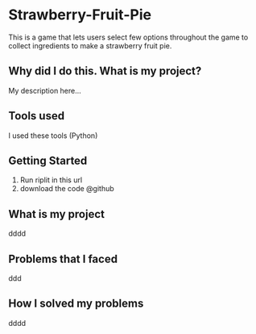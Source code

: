 # Strawberry-Fruit-Pie
This is a game that lets users select few options throughout the game to collect ingredients to make a strawberry fruit pie. 


## Why did I do this. What is my project?
My description here...

## Tools used
I used these tools (Python)

## Getting Started
1. Run riplit in this url
2. download the code @github

## What is my project
dddd

## Problems that I faced
ddd

## How I solved my problems
dddd
